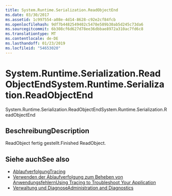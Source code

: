 ```yaml
---
title: System.Runtime.Serialization.ReadObjectEnd
ms.date: 03/30/2017
ms.assetid: 1c997554-a08e-4d14-8628-c92e2cf84fcb
ms.openlocfilehash: 9df7b4482549402c5478e589b30ab5d245c73da6
ms.sourcegitcommit: 6b308cf6d627d78ee36dbbae8972a310ac7fd6c8
ms.translationtype: MT
ms.contentlocale: de-DE
ms.lasthandoff: 01/23/2019
ms.locfileid: "54653020"
---
```

# <a name="systemruntimeserializationreadobjectend"></a><span data-ttu-id="94f46-102">System.Runtime.Serialization.ReadObjectEnd</span><span class="sxs-lookup"><span data-stu-id="94f46-102">System.Runtime.Serialization.ReadObjectEnd</span></span>
<span data-ttu-id="94f46-103">System.Runtime.Serialization.ReadObjectEnd</span><span class="sxs-lookup"><span data-stu-id="94f46-103">System.Runtime.Serialization.ReadObjectEnd</span></span>  
  
## <a name="description"></a><span data-ttu-id="94f46-104">Beschreibung</span><span class="sxs-lookup"><span data-stu-id="94f46-104">Description</span></span>  
 <span data-ttu-id="94f46-105">ReadObject fertig gestellt.</span><span class="sxs-lookup"><span data-stu-id="94f46-105">Finished ReadObject.</span></span>  
  
## <a name="see-also"></a><span data-ttu-id="94f46-106">Siehe auch</span><span class="sxs-lookup"><span data-stu-id="94f46-106">See also</span></span>
- [<span data-ttu-id="94f46-107">Ablaufverfolgung</span><span class="sxs-lookup"><span data-stu-id="94f46-107">Tracing</span></span>](../../../../../docs/framework/wcf/diagnostics/tracing/index.md)
- [<span data-ttu-id="94f46-108">Verwenden der Ablaufverfolgung zum Beheben von Anwendungsfehlern</span><span class="sxs-lookup"><span data-stu-id="94f46-108">Using Tracing to Troubleshoot Your Application</span></span>](../../../../../docs/framework/wcf/diagnostics/tracing/using-tracing-to-troubleshoot-your-application.md)
- [<span data-ttu-id="94f46-109">Verwaltung und Diagnose</span><span class="sxs-lookup"><span data-stu-id="94f46-109">Administration and Diagnostics</span></span>](../../../../../docs/framework/wcf/diagnostics/index.md)
